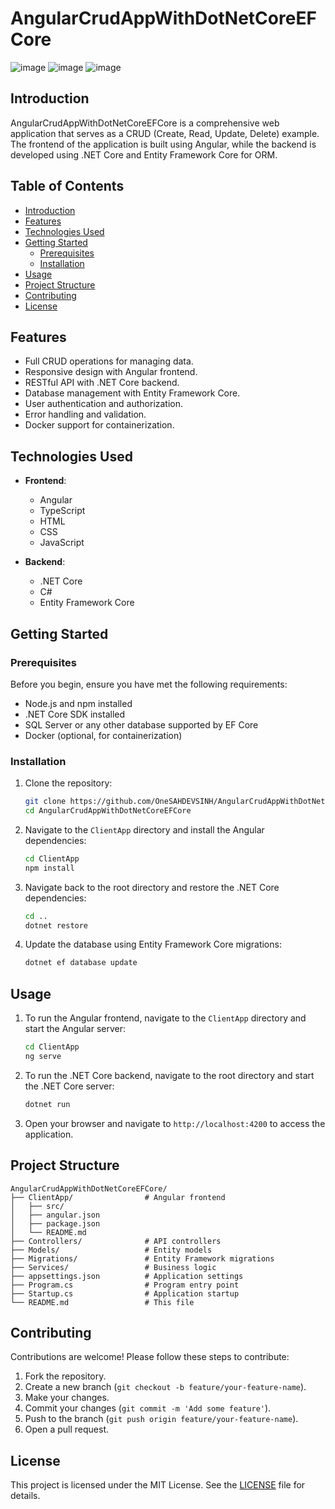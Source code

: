 # AngularCrudAppWithDotNetCoreEFCore
![image](https://github.com/user-attachments/assets/7ebca051-efe1-447d-8fa1-3e35d9457c2f)
![image](https://github.com/user-attachments/assets/e3fd7831-33ae-4eab-8262-b39c5d34b0ca)
![image](https://github.com/user-attachments/assets/892fc772-2581-4882-a0f8-10f11e7733cf)

## Introduction

AngularCrudAppWithDotNetCoreEFCore is a comprehensive web application that serves as a CRUD (Create, Read, Update, Delete) example. The frontend of the application is built using Angular, while the backend is developed using .NET Core and Entity Framework Core for ORM.

## Table of Contents

- [Introduction](#introduction)
- [Features](#features)
- [Technologies Used](#technologies-used)
- [Getting Started](#getting-started)
  - [Prerequisites](#prerequisites)
  - [Installation](#installation)
- [Usage](#usage)
- [Project Structure](#project-structure)
- [Contributing](#contributing)
- [License](#license)

## Features

- Full CRUD operations for managing data.
- Responsive design with Angular frontend.
- RESTful API with .NET Core backend.
- Database management with Entity Framework Core.
- User authentication and authorization.
- Error handling and validation.
- Docker support for containerization.

## Technologies Used

- **Frontend**:
  - Angular
  - TypeScript
  - HTML
  - CSS
  - JavaScript

- **Backend**:
  - .NET Core
  - C#
  - Entity Framework Core

## Getting Started

### Prerequisites

Before you begin, ensure you have met the following requirements:

- Node.js and npm installed
- .NET Core SDK installed
- SQL Server or any other database supported by EF Core
- Docker (optional, for containerization)

### Installation

1. Clone the repository:

    ```bash
    git clone https://github.com/OneSAHDEVSINH/AngularCrudAppWithDotNetCoreEFCore.git
    cd AngularCrudAppWithDotNetCoreEFCore
    ```

2. Navigate to the `ClientApp` directory and install the Angular dependencies:

    ```bash
    cd ClientApp
    npm install
    ```

3. Navigate back to the root directory and restore the .NET Core dependencies:

    ```bash
    cd ..
    dotnet restore
    ```

4. Update the database using Entity Framework Core migrations:

    ```bash
    dotnet ef database update
    ```

## Usage

1. To run the Angular frontend, navigate to the `ClientApp` directory and start the Angular server:

    ```bash
    cd ClientApp
    ng serve
    ```

2. To run the .NET Core backend, navigate to the root directory and start the .NET Core server:

    ```bash
    dotnet run
    ```

3. Open your browser and navigate to `http://localhost:4200` to access the application.

## Project Structure

```
AngularCrudAppWithDotNetCoreEFCore/
├── ClientApp/                # Angular frontend
│   ├── src/
│   ├── angular.json
│   ├── package.json
│   └── README.md
├── Controllers/              # API controllers
├── Models/                   # Entity models
├── Migrations/               # Entity Framework migrations
├── Services/                 # Business logic
├── appsettings.json          # Application settings
├── Program.cs                # Program entry point
├── Startup.cs                # Application startup
└── README.md                 # This file
```

## Contributing

Contributions are welcome! Please follow these steps to contribute:

1. Fork the repository.
2. Create a new branch (`git checkout -b feature/your-feature-name`).
3. Make your changes.
4. Commit your changes (`git commit -m 'Add some feature'`).
5. Push to the branch (`git push origin feature/your-feature-name`).
6. Open a pull request.

## License

This project is licensed under the MIT License. See the [LICENSE](LICENSE) file for details.
